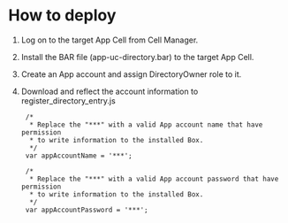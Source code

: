 # How to deploy  
1. Log on to the target App Cell from Cell Manager.  
1. Install the BAR file (app-uc-directory.bar) to the target App Cell.  
1. Create an App account and assign DirectoryOwner role to it.  
1. Download and reflect the account information to register_directory_entry.js  

        /*
         * Replace the "***" with a valid App account name that have permission 
         * to write information to the installed Box.
         */
        var appAccountName = '***';

        /*
         * Replace the "***" with a valid App account password that have permission 
         * to write information to the installed Box.
         */
        var appAccountPassword = '***';

